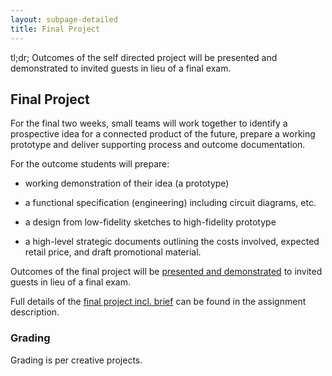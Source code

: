 ```yaml
---
layout: subpage-detailed
title: Final Project
---
```


<p class="message">
	tl;dr; Outcomes of the self directed project will be presented and demonstrated to invited guests in lieu of a final exam.
</p>

## Final Project

For the final two weeks, small teams will work together to identify a prospective idea for a connected product of the future, prepare a working prototype and deliver supporting process and outcome documentation.

For the outcome students will prepare:

- working demonstration of their idea (a prototype)

- a functional specification (engineering) including circuit diagrams, etc.

- a design from low-fidelity sketches to high-fidelity prototype

- a high-level strategic documents outlining the costs involved, expected retail price, and draft promotional material.


Outcomes of the final project will be [presented and demonstrated]({{site.baseurl}}/deliverables/presentation-of-outcomes/#grading) to invited guests in lieu of a final exam.

Full details of the [final project incl. brief]({{site.baseurl}}/assignments/final-assignment) can be found in the assignment description. 

### Grading

Grading is per creative projects.

